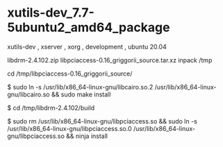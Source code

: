 # xutils-dev_7.7-5ubuntu2_amd64_package
xutils-dev , xserver , xorg , development , ubuntu 20.04


libdrm-2.4.102.zip libpciaccess-0.16_griggorii_source.tar.xz inpack /tmp

cd /tmp/libpciaccess-0.16_griggorii_source/

$ sudo ln -s /usr/lib/x86_64-linux-gnu/libcairo.so.2 /usr/lib/x86_64-linux-gnu/libcairo.so && sudo make install

$ cd /tmp/libdrm-2.4.102/build

$ sudo rm /usr/lib/x86_64-linux-gnu/libpciaccess.so && sudo ln -s /usr/lib/x86_64-linux-gnu/libpciaccess.so.0 /usr/lib/x86_64-linux-gnu/libpciaccess.so && ninja install
